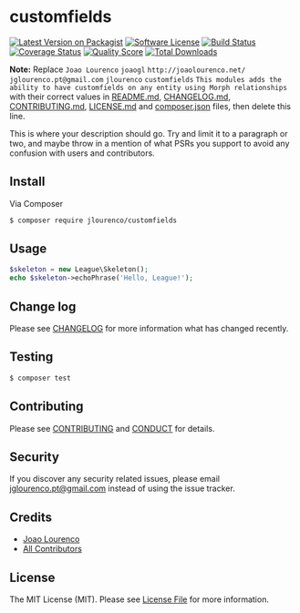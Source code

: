 # customfields

[![Latest Version on Packagist][ico-version]][link-packagist]
[![Software License][ico-license]](LICENSE.md)
[![Build Status][ico-travis]][link-travis]
[![Coverage Status][ico-scrutinizer]][link-scrutinizer]
[![Quality Score][ico-code-quality]][link-code-quality]
[![Total Downloads][ico-downloads]][link-downloads]

**Note:** Replace ```Joao Lourenco``` ```joaogl``` ```http://joaolourenco.net/``` ```jglourenco.pt@gmail.com``` ```jlourenco``` ```customfields``` ```This modules adds the ability to have customfields on any entity using Morph relationships``` with their correct values in [README.md](README.md), [CHANGELOG.md](CHANGELOG.md), [CONTRIBUTING.md](CONTRIBUTING.md), [LICENSE.md](LICENSE.md) and [composer.json](composer.json) files, then delete this line.

This is where your description should go. Try and limit it to a paragraph or two, and maybe throw in a mention of what
PSRs you support to avoid any confusion with users and contributors.

## Install

Via Composer

``` bash
$ composer require jlourenco/customfields
```

## Usage

``` php
$skeleton = new League\Skeleton();
echo $skeleton->echoPhrase('Hello, League!');
```

## Change log

Please see [CHANGELOG](CHANGELOG.md) for more information what has changed recently.

## Testing

``` bash
$ composer test
```

## Contributing

Please see [CONTRIBUTING](CONTRIBUTING.md) and [CONDUCT](CONDUCT.md) for details.

## Security

If you discover any security related issues, please email jglourenco.pt@gmail.com instead of using the issue tracker.

## Credits

- [Joao Lourenco][link-author]
- [All Contributors][link-contributors]

## License

The MIT License (MIT). Please see [License File](LICENSE.md) for more information.

[ico-version]: https://img.shields.io/packagist/v/jlourenco/customfields.svg?style=flat-square
[ico-license]: https://img.shields.io/badge/license-MIT-brightgreen.svg?style=flat-square
[ico-travis]: https://img.shields.io/travis/jlourenco/customfields/master.svg?style=flat-square
[ico-scrutinizer]: https://img.shields.io/scrutinizer/coverage/g/jlourenco/customfields.svg?style=flat-square
[ico-code-quality]: https://img.shields.io/scrutinizer/g/jlourenco/customfields.svg?style=flat-square
[ico-downloads]: https://img.shields.io/packagist/dt/jlourenco/customfields.svg?style=flat-square

[link-packagist]: https://packagist.org/packages/jlourenco/customfields
[link-travis]: https://travis-ci.org/joaogl/customfields
[link-scrutinizer]: https://scrutinizer-ci.com/g/joaogl/customfields/code-structure
[link-code-quality]: https://scrutinizer-ci.com/g/joaogl/customfields
[link-downloads]: https://packagist.org/packages/jlourenco/customfields
[link-author]: https://github.com/joaogl
[link-contributors]: ../../contributors
